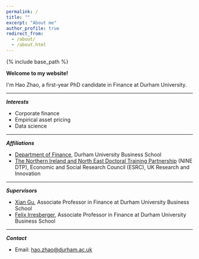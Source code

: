 ```yaml
---
permalink: /
title: ""
excerpt: "About me"
author_profile: true
redirect_from: 
  - /about/
  - /about.html
---
```


{% include base_path %}

**Welcome to my website!**

I'm Hao Zhao, a first-year PhD candidate in Finance at Durham University.

***
***Interests***
- Corporate finance
- Empirical asset pricing
- Data science

***
***Affiliations***
- [Department of Finance](https://www.durham.ac.uk/business/about/departments/finance/), Durham University Business School
- [The Northern Ireland and North East Doctoral Training Partnership](https://www.ninedtp.ac.uk/) (NINE DTP), Economic and Social Research Council (ESRC), UK Research and Innovation

***
***Supervisors***
- [Xian Gu](https://www.durham.ac.uk/business/our-people/xian-gu/), Associate Professor in Finance at Durham University Business School
- [Felix Irresberger](https://www.durham.ac.uk/business/our-people/felix-irresberger/), Associate Professor in Finance at Durham University Business School

***
***Contact***

<div>
  <ul>
    <li> Email: <a href="mailto:hao.zhao@durham.ac.uk">hao.zhao@durham.ac.uk</a>
      <span id="workingstatus"></span> 
    </li>
  </ul>
</div>

<style>
#workingstatus {
  display: inline-block;
  width: 12px;
  height: 12px;
  border-radius: 50%;
  margin-left: 4px;
  text-align: center;
}

.available {
  background-color: #2ecc71;
}

.available:hover {
  background-color: #25A35A;
}

.limited {
  background-color: #FFA500;
}

.limited:hover {
  background-color: #CC8400;
}

.unavailable {
  background-color: #bdc3c7;
}

.unavailable:hover {
  background-color: #979C9F;
}

#workingstatus::before {
  content: "";
  display: block;
  width: 6px;
  height: 6px;
  background-color: white;
  border-radius: 50%;
  margin: 3px;
}

</style>

<script src="https://cdnjs.cloudflare.com/ajax/libs/moment.js/2.29.1/moment.min.js"></script>

<script>
  function updateWorkingStatus() {
    var now = moment();
    var ukHours = now.utcOffset(0).utc().add(1, 'hours').hour();
    var ukMinutes = now.utcOffset(0).utc().minute();
    var workingStatusElement = document.getElementById('workingstatus');

    if ((ukHours >= 9 && ukHours < 12) || (ukHours >= 15 && ukHours < 20)) {
      workingStatusElement.className = 'available';
      workingStatusElement.title = 'Online';
    } else if (ukHours >= 23 || (ukHours >= 0 && ukHours < 9)) {
      workingStatusElement.className = 'unavailable';
      workingStatusElement.title = 'Offline';
    } else {
      workingStatusElement.className = 'limited';
      workingStatusElement.title = 'Away';
    }
    
    setTimeout(updateWorkingStatus, 1000);
  }
  
  updateWorkingStatus();
</script>

